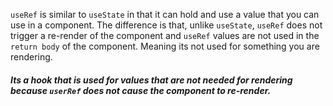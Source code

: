 `useRef` is similar to `useState` in that it can hold and use a  value that you can use in a component. The difference is that, unlike `useState`, `useRef` does not trigger a re-render of the component and `useRef` values are not used in the `return body` of the component. Meaning its not used for something you are rendering.

##### Its a hook that is used for values that are not needed for rendering because `userRef` does not cause the component to re-render.



